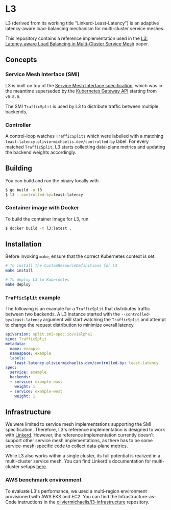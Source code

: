 # L3

L3 (derived from its working title "Linkerd-Least-Latency") is an adaptive latency-aware load-balancing mechanism for multi-cluster service meshes.

This repository contains a reference implementation used in the [L3: Latency-aware Load Balancing in Multi-Cluster Service Mesh](https://dl.acm.org/doi/10.1145/3652892.3654793) paper.

## Concepts

### Service Mesh Interface (SMI)

L3 is built on top of the [Service Mesh Interface specification](https://smi-spec.io/), which was in the meantime superseded by the [Kubernetes Gateway API](https://kubernetes.io/blog/2023/08/29/gateway-api-v0-8/) starting from `v0.8.0`.

The SMI `TrafficSplit` is used by L3 to distribute traffic between multiple backends.

### Controller

A control-loop watches `TrafficSplits` which were labelled with a matching `least-latency.oliviermichaelis.dev/controlled-by` label.
For every matched `TrafficSplit`, L3 starts collecting data-plane metrics and updating the backend weights accordingly.

## Building

You can build and run the binary locally with

```sh
$ go build -o l3
$ l3 --controlled-by=least-latency
```

### Container image with Docker

To build the container image for L3, run

```sh
$ docker build -t l3:latest .
```

## Installation

Before invoking `make`, ensure that the correct Kubernetes context is set.

```sh
# To install the CustomResourceDefinitions for L3
make install

# To deploy L3 to Kubernetes
make deploy
```

### `TrafficSplit` example

The following is an example for a `TrafficSplit` that distributes traffic between two backends.
A L3 instance started with the `--controlled-by=least-latency` argument will start watching the `TrafficSplit` and attempt to change the request distribution to minimize overall latency.

```yaml
apiVersion: split.smi-spec.io/v1alpha1
kind: TrafficSplit
metadata:
  name: example
  namespace: example
  labels:
    least-latency.oliviermichaelis.dev/controlled-by: least-latency
spec:
  service: example
  backends:
  - service: example-east
    weight: 1
  - service: example-west
    weight: 1
```

## Infrastructure

We were limited to service mesh implementations supporting the SMI specification.
Therefore, L3's reference implementation is designed to work with [Linkerd](https://linkerd.io/).
However, the reference implementation currently doesn't support other service mesh implementations, as there has to be some service-mesh-specific code to collect data-plane metrics.

While L3 also works within a single cluster, its full potential is realized in a multi-cluster service mesh.
You can find Linkerd's documentation for multi-cluster setups [here](https://linkerd.io/2.11/tasks/installing-multicluster/).

### AWS benchmark environment

To evaluate L3's performance, we used a multi-region environment provisioned with AWS EKS and EC2.
You can find the Infrastructure-as-Code instructions in the [oliviermichaelis/l3-infrastructure](https://github.com/oliviermichaelis/l3-infrastructure) repository.
